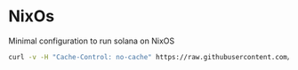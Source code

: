 # NixOs
Minimal configuration to run solana on NixOS
```bash
curl -v -H "Cache-Control: no-cache" https://raw.githubusercontent.com/juancolchete/nixos-sol/refs/heads/main/apply.sh -o apply.sh && bash apply.sh
```
